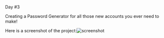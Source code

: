 Day #3

Creating a Password Generator for all those new accounts you ever need to make!

Here is a screenshot of the project:![screenshot](https://github.com/namtran-swe/100-Days-of-JavaScript/assets/141693153/66de490e-ffd7-4473-b686-2654c3228d40)
